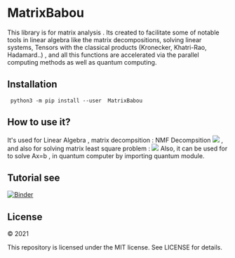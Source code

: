 # MatrixBabou
  
This library is for matrix analysis . Its created to facilitate some of notable tools in linear algebra like the matrix decompositions, solving linear systems, Tensors with  the classical products (Kronecker, Khatri-Rao, Hadamard..) , and all this functions are accelerated via the parallel computing methods as well as  quantum computing. 

## Installation
``` python3 -m pip install --user  MatrixBabou```



## How to use it?
It's used for Linear Algebra , matrix decompsition : NMF Decompsition <img src="https://render.githubusercontent.com/render/math?math=%5Cmathbf%7BA%5Capprox%20UV%7D%20"> ,
 and also for solving  matrix least square problem  : <img src="https://render.githubusercontent.com/render/math?math=%5Cmathbf%7B%5C%7CAX-B%5C%7C_2%5E2%3D%20%5Csum_%7Bi%3D1%7D%5E%7Bn%7D%20%5C%7CAx_i-%20b_i%5C%7C_2%20%5E2%7D"> Also, it can be used for to solve Ax=b , in quantum computer by importing quantum module. 



## Tutorial see
[![Binder](https://mybinder.org/badge_logo.svg)](https://mybinder.org/v2/gh/mohamedlaminebabou/BABOUMATH/HEAD)
 
## License

© 2021 

This repository is licensed under the MIT license. See LICENSE for details.
